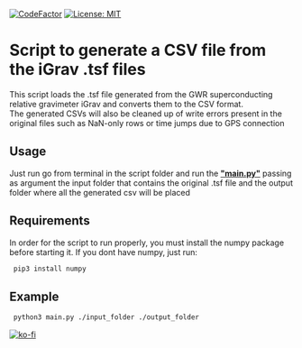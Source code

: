 [![CodeFactor](https://www.codefactor.io/repository/github/lucamir/igravtocsv/badge)](https://www.codefactor.io/repository/github/lucamir/igravtocsv) [![License: MIT](https://img.shields.io/badge/License-MIT-yellow.svg)](https://opensource.org/licenses/MIT)
# Script to generate a CSV file from the iGrav .tsf files
This script loads the .tsf file generated from the GWR superconducting relative gravimeter iGrav and converts them to the CSV format. <br>
The generated CSVs will also be cleaned up of write errors present in the original files such as NaN-only rows or time jumps due to GPS connection

## Usage
Just run go from terminal in the script folder and run the <ins>**"main.py"**</ins> passing as argument the input folder that contains the original .tsf file and the output folder where all the generated csv will be placed 

## Requirements

In order for the script to run properly, you must install the numpy package before starting it.
If you dont have numpy, just run:
```sh
 pip3 install numpy
```
   

## Example
```sh
 python3 main.py ./input_folder ./output_folder
```
   
[![ko-fi](https://ko-fi.com/img/githubbutton_sm.svg)](https://ko-fi.com/Y8Y4GTFUB)
